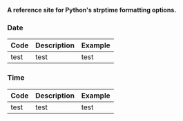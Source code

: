 **A reference site for Python's strptime formatting options.**

### Date

| Code | Description | Example |
|:-----|:------------|:--------|
| test | test        | test    |

### Time

| Code | Description | Example |
|:-----|:------------|:--------|
| test | test        | test    |
